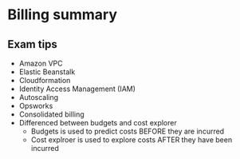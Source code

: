 # Billing summary
## Exam tips
- Amazon VPC
- Elastic Beanstalk
- Cloudformation
- Identity Access Management (IAM)
- Autoscaling
- Opsworks
- Consolidated billing
- Differenced between budgets and cost explorer
    - Budgets is used to predict costs BEFORE they are incurred
    - Cost explroer is used to explore costs AFTER they have been incurred